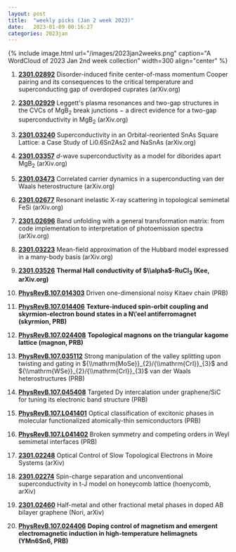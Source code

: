 ```yaml
---
layout: post
title:  "weekly picks (Jan 2 week 2023)"
date:   2023-01-09 00:16:27
categories: 2023jan
---
```


{% include image.html url="/images/2023jan2weeks.png" caption="A WordCloud of 2023 Jan 2nd week collection" width=300 align="center" %}



1. **[2301.02892](http://arxiv.org/abs/2301.02892)** Disorder-induced finite center-of-mass momentum Cooper pairing and its consequences to the critical temperature and superconducting gap of overdoped cuprates (arXiv.org)

1. **[2301.02929](http://arxiv.org/abs/2301.02929)** Leggett's plasma resonances and two-gap structures in the CVCs of MgB$_2$ break junctions $-$ a direct evidence for a two-gap superconductivity in MgB$_2$ (arXiv.org)

1. **[2301.03240](http://arxiv.org/abs/2301.03240)** Superconductivity in an Orbital-reoriented SnAs Square Lattice: a Case Study of Li0.6Sn2As2 and NaSnAs (arXiv.org)

1. **[2301.03357](http://arxiv.org/abs/2301.03357)** $d$-wave superconductivity as a model for diborides apart MgB$_2$ (arXiv.org)

1. **[2301.03473](http://arxiv.org/abs/2301.03473)** Correlated carrier dynamics in a superconducting van der Waals heterostructure (arXiv.org)

1. **[2301.02677](http://arxiv.org/abs/2301.02677)** Resonant inelastic X-ray scattering in topological semimetal FeSi (arXiv.org)

1. **[2301.02696](http://arxiv.org/abs/2301.02696)** Band unfolding with a general transformation matrix: from code implementation to interpretation of photoemission spectra (arXiv.org)

1. **[2301.03223](http://arxiv.org/abs/2301.03223)** Mean-field approximation of the Hubbard model expressed in a many-body basis (arXiv.org)

1. **[2301.03526](http://arxiv.org/abs/2301.03526)** **Thermal Hall conductivity of $\\alpha$-RuCl$_3$ (Kee, arXiv.org)**

1. **[PhysRevB.107.014303](https://link.aps.org/doi/10.1103/PhysRevB.107.014303)** Driven one-dimensional noisy Kitaev chain (PRB)

1. **[PhysRevB.107.014406](https://link.aps.org/doi/10.1103/PhysRevB.107.014406)** **Texture-induced spin-orbit coupling and skyrmion-electron bound states in a N\\'eel antiferromagnet (skyrmion, PRB)**

1. **[PhysRevB.107.024408](https://link.aps.org/doi/10.1103/PhysRevB.107.024408)** **Topological magnons on the triangular kagome lattice (magnon, PRB)**

1. **[PhysRevB.107.035112](https://link.aps.org/doi/10.1103/PhysRevB.107.035112)** Strong manipulation of the valley splitting upon twisting and gating in ${\\mathrm{MoSe}}_{2}/{\\mathrm{CrI}}_{3}$ and ${\\mathrm{WSe}}_{2}/{\\mathrm{CrI}}_{3}$ van der Waals heterostructures (PRB)

1. **[PhysRevB.107.045408](https://link.aps.org/doi/10.1103/PhysRevB.107.045408)** Targeted Dy intercalation under graphene/SiC for tuning its electronic band structure (PRB)

1. **[PhysRevB.107.L041401](https://link.aps.org/doi/10.1103/PhysRevB.107.L041401)** Optical classification of excitonic phases in molecular functionalized atomically-thin semiconductors (PRB)

1. **[PhysRevB.107.L041402](https://link.aps.org/doi/10.1103/PhysRevB.107.L041402)** Broken symmetry and competing orders in Weyl semimetal interfaces (PRB)




1. **[2301.02248](http://arxiv.org/abs/2301.02248)** Optical Control of Slow Topological Electrons in Moire Systems (arXiv)

1. **[2301.02274](http://arxiv.org/abs/2301.02274)** Spin-charge separation and unconventional superconductivity in t-J  model on honeycomb lattice (hoenycomb, arXiv)

1. **[2301.02460](http://arxiv.org/abs/2301.02460)** Half-metal and other fractional metal phases in doped AB bilayer graphene (Nori, arXiv)





1. **[PhysRevB.107.024406](https://link.aps.org/doi/10.1103/PhysRevB.107.024406)** **Doping control of magnetism and emergent electromagnetic induction in high-temperature helimagnets (YMn6Sn6, PRB)**

